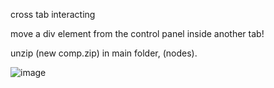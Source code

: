 cross tab interacting

move a div element from the control panel inside another tab!

unzip (new comp.zip) in main folder, (nodes).

![image](https://user-images.githubusercontent.com/72999487/159465620-a78ea86f-2a49-4dfb-87e7-e6721d781a6d.png)
